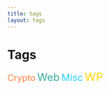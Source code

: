 ```yaml
---
title: tags
layout: tags
---
```



# Tags

<div class="tag-list">
  <span style="font-size: 20px; color: rgba(255,119,51,0.93);">Crypto</span>
  <span style="font-size: 24px; color: rgba(40,167,150,0.93);">Web</span>
  <span style="font-size: 22px; color: rgba(30,203,255,0.95);">Misc</span>
  <span style="font-size: 26px; color: #FFD700;">WP</span>
</div>


